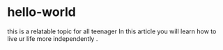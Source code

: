 # hello-world
this is a relatable topic for all teenager
In this article you will learn how to live ur life more independently .
